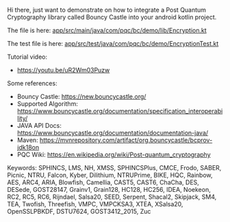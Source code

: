 Hi there, just want to demonstrate on how to integrate a Post Quantum Cryptography library called Bouncy Castle into your android kotlin project.

The file is here: [app/src/main/java/com/pqc/bc/demo/lib/Encryption.kt](https://github.com/snowfluke/bouncy-castle-pqc-android-kotlin-demo/blob/master/app/src/main/java/com/pqc/bc/demo/lib/Encryption.kt)

The test file is here: [app/src/test/java/com/pqc/bc/demo/EncryptionTest.kt](https://github.com/snowfluke/bouncy-castle-pqc-android-kotlin-demo/blob/master/app/src/test/java/com/pqc/bc/demo/EncryptionTest.kt)


Tutorial video:
- https://youtu.be/uR2Wm03Puzw

Some references:
- Bouncy Castle: https://new.bouncycastle.org/
- Supported Algorithm: https://www.bouncycastle.org/documentation/specification_interoperability/
- JAVA API Docs: https://www.bouncycastle.org/documentation/documentation-java/
- Maven: https://mvnrepository.com/artifact/org.bouncycastle/bcprov-jdk18on
- PQC Wiki: https://en.wikipedia.org/wiki/Post-quantum_cryptography

Keywords: SPHINCS, LMS, NH, XMSS, SPHINCSPlus, CMCE, Frodo, SABER, Picnic, NTRU, Falcon, Kyber, Dilithium, NTRUPrime, BIKE, HQC, Rainbow, AES, ARC4, ARIA, Blowfish, Camellia, CAST5, CAST6, ChaCha, DES, DESede, GOST28147, Grainv1, Grain128, HC128, HC256, IDEA, Noekeon, RC2, RC5, RC6, Rijndael, Salsa20, SEED, Serpent, Shacal2, Skipjack, SM4, TEA, Twofish, Threefish, VMPC, VMPCKSA3, XTEA, XSalsa20, OpenSSLPBKDF, DSTU7624, GOST3412_2015, Zuc
